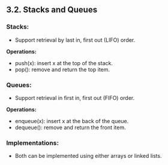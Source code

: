 ## 3.2. Stacks and Queues

### Stacks:

- Support retrieval by last in, first out (LIFO) order.

**Operations:**

- push(x): insert x at the top of the stack.
- pop(): remove and return the top item.

### Queues:

- Support retrieval in first in, first out (FIFO) order.

**Operations:**

- enqueue(x): insert x at the back of the queue.
- dequeue(): remove and return the front item.

### Implementations:

- Both can be implemented using either arrays or linked lists.
